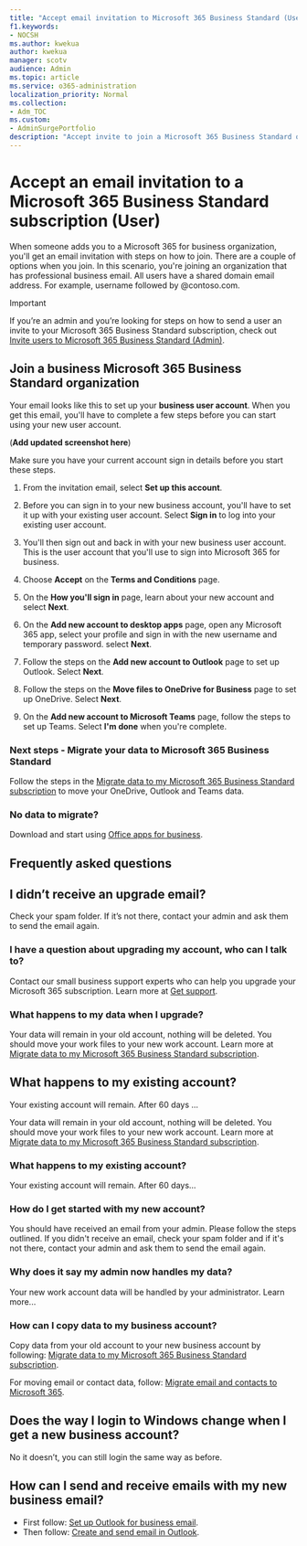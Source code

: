 ```yaml
---
title: "Accept email invitation to Microsoft 365 Business Standard (User)"
f1.keywords:
- NOCSH
ms.author: kwekua
author: kwekua
manager: scotv
audience: Admin
ms.topic: article
ms.service: o365-administration
localization_priority: Normal
ms.collection: 
- Adm_TOC
ms.custom: 
- AdminSurgePortfolio
description: "Accept invite to join a Microsoft 365 Business Standard organization"
---
```


# Accept an email invitation to a Microsoft 365 Business Standard subscription (User)

When someone adds you to a Microsoft 365 for business organization, you'll get an email invitation with steps on how to join. There are a couple of options when you join. In this scenario, you're joining an organization that has professional business email. All users have a shared domain email address. For example, username followed by @contoso.com.

> [!IMPORTANT]
> If you’re an admin and you’re looking for steps on how to send a user an invite to your Microsoft 365 Business Standard subscription, check out [Invite users to Microsoft 365 Business Standard (Admin)](admin-invite-business-standard.md).

## Join a business Microsoft 365 Business Standard organization

Your email looks like this to set up your **business user account**. When you get this email, you'll have to complete a few steps before you can start using your new user account.

(**Add updated screenshot here**)

Make sure you have your current account sign in details before you start these steps.

1. From the invitation email, select **Set up this account**.

2. Before you can sign in to your new business account, you'll have to set it up with your existing user account. Select **Sign in** to log into your existing user account.

1. You'll then sign out and back in with your new business user account. This is the user account that you'll use to sign into Microsoft 365 for business.

3. Choose **Accept** on the **Terms and Conditions** page.

1. On the **How you'll sign in** page, learn about your new account and select **Next**.

1. On the **Add new account to desktop apps** page, open any Microsoft 365 app, select your profile and sign in with the new username and temporary password. select **Next**.

1. Follow the steps on the **Add new account to Outlook** page to set up Outlook. Select **Next**.

1. Follow the steps on the **Move files to OneDrive for Business** page to set up OneDrive. Select **Next**.

1. On the **Add new account to Microsoft Teams** page, follow the steps to set up Teams. Select **I'm done** when you're complete.

### Next steps - Migrate your data to Microsoft 365 Business Standard

Follow the steps in the [Migrate data to my Microsoft 365 Business Standard subscription](migrate-data-business-standard.md) to move your OneDrive, Outlook and Teams data.

### No data to migrate?

Download and start using [Office apps for business](https://support.microsoft.com/office/install-office-apps-from-office-365-dcf2d841-dac7-455b-9a77-fc8f7ee92702).

## Frequently asked questions

## I didn’t receive an upgrade email?

Check your spam folder. If it’s not there, contact your admin and ask them to send the email again.

### I have a question about upgrading my account, who can I talk to?

Contact our small business support experts who can help you upgrade your Microsoft 365 subscription. Learn more at [Get support](../../business-video/get-help-support.md).

### What happens to my data when I upgrade?

Your data will remain in your old account, nothing will be deleted. You should move your work files to your new work account. Learn more at [Migrate data to my Microsoft 365 Business Standard subscription](migrate-data-business-standard.md).

## What happens to my existing account?

Your existing account will remain. After 60 days ...

Your data will remain in your old account, nothing will be deleted. You should move your work files to your new work account. Learn more at [Migrate data to my Microsoft 365 Business Standard subscription](migrate-data-business-standard.md).

### What happens to my existing account?

Your existing account will remain. After 60 days...

### How do I get started with my new account?

You should have received an email from your admin. Please follow the steps outlined. If you didn't receive an email, check your spam folder and if it's not there, contact your admin and ask them to send the email again.

### Why does it say my admin now handles my data?

Your new work account data will be handled by your administrator. Learn more...

### How can I copy data to my business account?  

Copy data from your old account to your new business account by following: [Migrate data to my Microsoft 365 Business Standard subscription](migrate-data-business-standard.md).

For moving email or contact data, follow: [Migrate email and contacts to Microsoft 365](../setup/migrate-email-and-contacts-admin.md).

## Does the way I login to Windows change when I get a new business account?

No it doesn’t, you can still login the same way as before.

## How can I send and receive emails with my new business email?

- First follow: [Set up Outlook for business email](../../business-video/setup-outlook.md).
- Then follow: [Create and send email in Outlook](https://support.microsoft.com/office/create-and-send-email-in-outlook-19c32deb-08b6-4f90-a211-02bc5f77f360).

<!--1. Open any of your Microsoft 365 apps, like Word, Excel or PowerPoint, select your profile icon and then **Sign in with a different account**. Follow the steps and choose **Next** to set up Outlook.

2. Open Outlook, enter your new email address, and select **Connect**. Follow the steps and choose **Next** to set up OneDrive.

3. Select the OneDrive cloud icon from your taskbar and follow the steps to move your files to your new OneDrive for Business folder. Select **Next** to set up Microsoft Teams.

4. Open Teams, select your profile icon, and then **Add work or school account**. Follow the steps to add your new account to Teams. Select **I'm done** when Teams is set up.-->